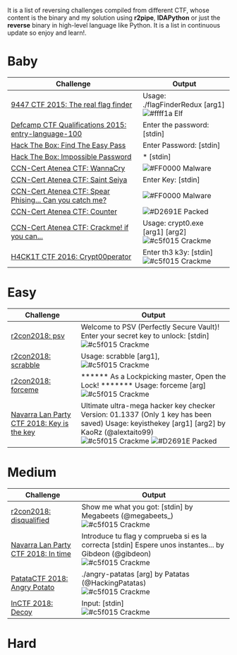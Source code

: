 It is a list of reversing challenges compiled from different CTF, whose content is the binary and my solution using <b>r2pipe</b>, <b>IDAPython</b> or just the <b>reverse</b> binary in high-level language like Python. It is a list in continuous update so enjoy and learn!.
# Baby
| Challenge  | Output|
| ----- | ------ |
| <a href="https://github.com/naivenom/reversing-list/tree/master/9447%20CTF%202015/The%20real%20flag%20finder">9447 CTF 2015: The real flag finder</a>  | Usage: ./flagFinderRedux [arg1] <br> ![#ffff1a](https://placehold.it/15/ffff1a/000000?text=+) Elf|
| <a href="https://github.com/naivenom/reversing-list/tree/master/Defcamp%20CTF%20Qualifications%202015/entry-language-100">Defcamp CTF Qualifications 2015: entry-language-100</a> | Enter the password: [stdin]|
| <a href="https://github.com/naivenom/reversing-list/tree/master/Hack%20The%20Box/Find%20The%20Easy%20Pass">Hack The Box: Find The Easy Pass</a> | Enter Password: [stdin]|
| <a href="https://github.com/naivenom/reversing-list/tree/master/Hack%20The%20Box/Impossible%20Password">Hack The Box: Impossible Password</a> | * [stdin]|
| <a href="https://github.com/naivenom/reversing-list/tree/master/Atenea%20CTF/WannaCry">CCN-Cert Atenea CTF: WannaCry</a> | ![#FF0000](https://placehold.it/15/ff0000/000000?text=+) Malware|
| <a href="https://github.com/naivenom/reversing-list/tree/master/Atenea%20CTF/Saint%20Seiya">CCN-Cert Atenea CTF: Saint Seiya</a> | Enter Key: [stdin] |
| <a href="https://github.com/naivenom/reversing-list/tree/master/Atenea%20CTF/Spear%20Phising...%20Can%20you%20catch%20me">CCN-Cert Atenea CTF: Spear Phising... Can you catch me?</a> | ![#FF0000](https://placehold.it/15/ff0000/000000?text=+) Malware|
| <a href="https://github.com/naivenom/reversing-list/tree/master/Atenea%20CTF/Counter">CCN-Cert Atenea CTF: Counter</a> | ![#D2691E](https://placehold.it/15/d2691e/000000?text=+) Packed|
| <a href="https://github.com/naivenom/reversing-list/tree/master/Atenea%20CTF/Crackme-%20if%20you%20can...">CCN-Cert Atenea CTF: Crackme! if you can...</a>  | Usage: crypt0.exe [arg1] [arg2] <br>![#c5f015](https://placehold.it/15/c5f015/000000?text=+) Crackme|
| <a href="https://github.com/naivenom/reversing-list/tree/master/H4CK1T%20CTF%202016/Crypt00perator">H4CK1T CTF 2016: Crypt00perator</a>  | Enter th3 k3y: [stdin] <br>![#c5f015](https://placehold.it/15/c5f015/000000?text=+) Crackme|

# Easy
| Challenge  | Output|
| ----- | ------ |
| <a href="https://github.com/naivenom/reversing-list/tree/master/r2con2018/psv">r2con2018: psv</a>  | Welcome to PSV (Perfectly Secure Vault)! Enter your secret key to unlock: [stdin] <br>![#c5f015](https://placehold.it/15/c5f015/000000?text=+) Crackme|
| <a href="https://github.com/naivenom/reversing-list/tree/master/r2con2018/scrabble">r2con2018: scrabble</a>  | Usage: scrabble [arg1], <br>![#c5f015](https://placehold.it/15/c5f015/000000?text=+) Crackme|
| <a href="https://github.com/naivenom/reversing-list/tree/master/r2con2018/forceme">r2con2018: forceme</a>  | ****** As a Lockpicking master, Open the Lock! *******  Usage: forceme [arg] <br>![#c5f015](https://placehold.it/15/c5f015/000000?text=+) Crackme|
| <a href="https://github.com/naivenom/reversing-list/tree/master/Navarra%20Lan%20Party%20CTF%202018/Key%20is%20the%20key">Navarra Lan Party CTF 2018: Key is the key</a>  | Ultimate ultra-mega hacker key checker Version: 01.1337 (Only 1 key has been saved) Usage: keyisthekey [arg1] [arg2] by KaoRz (@alextaito99) <br>![#c5f015](https://placehold.it/15/c5f015/000000?text=+) Crackme ![#D2691E](https://placehold.it/15/d2691e/000000?text=+) Packed|

# Medium

| Challenge  | Output|
| ----- | ------ |
| <a href="https://github.com/naivenom/reversing-list/tree/master/r2con2018/disqualified">r2con2018: disqualified</a>  | Show me what you got: [stdin] by Megabeets (@megabeets_) <br>![#c5f015](https://placehold.it/15/c5f015/000000?text=+) Crackme|
| <a href="https://github.com/naivenom/reversing-list/tree/master/Navarra%20Lan%20Party%20CTF%202018/In%20time">Navarra Lan Party CTF 2018: In time</a>  | Introduce tu flag y comprueba si es la correcta [stdin] Espere unos instantes... by Gibdeon (@gibdeon) <br>![#c5f015](https://placehold.it/15/c5f015/000000?text=+) Crackme|
| <a href="https://github.com/naivenom/reversing-list/tree/master/PatataCTF/Angry%20Potato">PatataCTF 2018: Angry Potato</a>  | ./angry-patatas [arg] by Patatas (@HackingPatatas) <br>![#c5f015](https://placehold.it/15/c5f015/000000?text=+) Crackme|
| <a href="https://github.com/naivenom/reversing-list/tree/master/InCTF%202018/Decoy">InCTF 2018: Decoy</a>  | Input: [stdin] <br>![#c5f015](https://placehold.it/15/c5f015/000000?text=+) Crackme|
# Hard

